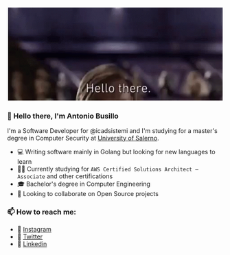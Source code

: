 <p align="center">  <img width="500" src="./hello_there.gif" alt="Hello There">
</p>

### 👋 Hello there, I'm Antonio Busillo  

I'm a Software Developer for @icadsistemi and I'm  studying for a master's degree in Computer Security at [University of Salerno](https://web.unisa.it/).

- 💻 Writing software mainly in Golang but looking for new languages to learn
- 👨‍🏫 Currently studying for `AWS Certified Solutions Architect – Associate` and other certifications
- 🎓 Bachelor's degree in Computer Engineering
- 👀 Looking to collaborate on Open Source projects

### 📫 How to reach me:

- 📸 [Instagram](https://www.instagram.com/antoniobusillo/)
- 🐥 [Twitter](https://twitter.com/AntonioBusillo)
- 💼 [Linkedin](www.linkedin.com/in/AntonioBusillo)